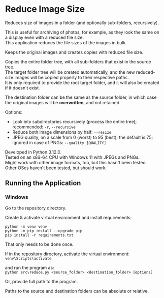 # Reduce Image Size

Reduces size of images in a folder (and optionally sub-folders, recursively).

This is useful for archiving of photos, for example, as they look the same on a display even with a reduced file size.  
This application reduces the file sizes of the images in bulk.

Keeps the original images and creates copies with reduced file size.

Copies the entire folder tree, with all sub-folders that exist in the source tree.  
The target folder tree will be created automatically, and the new reduced-size images will be copied properly to their respective paths.  
It is only required to provide the root target folder, and it will also be created if it doesn't exist.

The destination folder can be the same as the source folder, in which case the original images will be **overwritten**, and not retained.

Options:
- Look into subdirectories recursively (process the entire tree); recommended: `-r`, `--recursive`
- Reduce both image dimensions by half: `--resize`
- JPEG quality, on a scale from 0 (worst) to 95 (best); the default is 75; ignored in case of PNGs: `--quality [QUALITY]`

Developed in Python 3.12.0.  
Tested on an x86-64 CPU with Windows 11 with JPEGs and PNGs.  
Might work with other image formats, too, but this hasn't been tested.  
Other OSes haven't been tested, but should work.

## Running the Application
### Windows
Go to the repository directory.

Create & activate virtual environment and install requirements:  
```commandline
python -m venv venv
python -m pip install --upgrade pip
pip install -r requirements.txt
```
That only needs to be done once.

If in the repository directory, activate the virtual environment:  
`venv\Scripts\activate`

and run the program as:  
`python src\reduce.py <source_folder> <destination_folder> [options]`

Or, provide full path to the program.

Paths to the source and destination folders can be absolute or relative.

